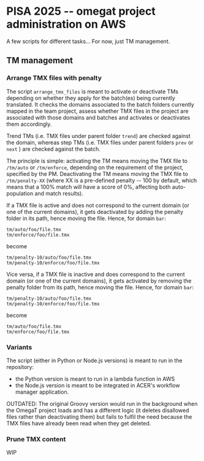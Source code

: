 # PISA 2025 -- omegat project administration on AWS

A few scripts for different tasks... For now, just TM management. 

## TM management

### Arrange TMX files with penalty

The script `arrange_tmx_files` is meant to activate or deactivate TMs depending on whether they apply for the batch(es) being currently translated. It checks the domains associated to the batch folders currently mapped in the team project, assess whether TMX files in the project are associated with those domains and batches and activates or deactivates them accordingly. 

Trend TMs (i.e. TMX files under parent folder `trend`) are checked against the domain, whereas step TMs (i.e. TMX files under parent folders `prev` or `next` ) are checked against the batch.

The principle is simple: activating the TM means moving the TMX file to `/tm/auto` or `/tm/enforce`, depending on the requirement of the project, specified by the PM. Deactivating the TM means moving the TMX file to `/tm/penalty-XX` (where XX is a pre-defined penalty -- 100 by default, which means that a 100% match will have a score of 0%, affecting both auto-population and match results).

If a TMX file is active and does not correspond to the current domain (or one of the current domains), it gets deactivated by adding the penalty folder in its path, hence moving the file. Hence, for domain `bar`:

	tm/auto/foo/file.tmx
	tm/enforce/foo/file.tmx

become

	tm/penalty-10/auto/foo/file.tmx
	tm/penalty-10/enforce/foo/file.tmx

Vice versa, if a TMX file is inactive and does correspond to the current domain (or one of the current domains), it gets activated by removing the penalty folder from its path, hence moving the file. Hence, for domain `bar`:

	tm/penalty-10/auto/foo/file.tmx
	tm/penalty-10/enforce/foo/file.tmx

become 

	tm/auto/foo/file.tmx
	tm/enforce/foo/file.tmx

### Variants

The script (either in Python or Node.js versions) is meant to run in the repository: 

- the Python version is meant to run in a lambda function in AWS
- the Node.js version is meant to be integrated in ACER's workflow manager application.

OUTDATED: The original Groovy version would run in the background when the OmegaT project loads and has a different logic (it deletes disallowed files rather than deactivating them) but fails to fulfil the need because the TMX files have already been read when they get deleted.

### Prune TMX content 

WIP